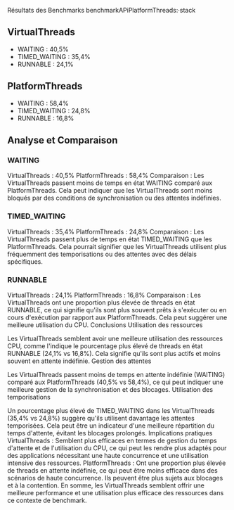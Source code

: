 Résultats des Benchmarks benchmarkAPiPlatformThreads:·stack
## VirtualThreads
* WAITING : 40,5%
* TIMED_WAITING : 35,4%
* RUNNABLE : 24,1%

## PlatformThreads
* WAITING : 58,4%
* TIMED_WAITING : 24,8%
* RUNNABLE : 16,8%
## Analyse et Comparaison
### WAITING

VirtualThreads : 40,5%
PlatformThreads : 58,4%
Comparaison : Les VirtualThreads passent moins de temps en état WAITING comparé aux PlatformThreads. Cela peut indiquer que les VirtualThreads sont moins bloqués par des conditions de synchronisation ou des attentes indéfinies.

### TIMED_WAITING
VirtualThreads : 35,4%
PlatformThreads : 24,8%
Comparaison : Les VirtualThreads passent plus de temps en état TIMED_WAITING que les PlatformThreads. Cela pourrait signifier que les VirtualThreads utilisent plus fréquemment des temporisations ou des attentes avec des délais spécifiques.

### RUNNABLE
VirtualThreads : 24,1%
PlatformThreads : 16,8%
Comparaison : Les VirtualThreads ont une proportion plus élevée de threads en état RUNNABLE, ce qui signifie qu'ils sont plus souvent prêts à s'exécuter ou en cours d'exécution par rapport aux PlatformThreads. Cela peut suggérer une meilleure utilisation du CPU.
Conclusions
Utilisation des ressources

Les VirtualThreads semblent avoir une meilleure utilisation des ressources CPU, comme l'indique le pourcentage plus élevé de threads en état RUNNABLE (24,1% vs 16,8%). Cela signifie qu'ils sont plus actifs et moins souvent en attente indéfinie.
Gestion des attentes

Les VirtualThreads passent moins de temps en attente indéfinie (WAITING) comparé aux PlatformThreads (40,5% vs 58,4%), ce qui peut indiquer une meilleure gestion de la synchronisation et des blocages.
Utilisation des temporisations

Un pourcentage plus élevé de TIMED_WAITING dans les VirtualThreads (35,4% vs 24,8%) suggère qu'ils utilisent davantage les attentes temporisées. Cela peut être un indicateur d'une meilleure répartition du temps d'attente, évitant les blocages prolongés.
Implications pratiques
VirtualThreads : Semblent plus efficaces en termes de gestion du temps d'attente et de l'utilisation du CPU, ce qui peut les rendre plus adaptés pour des applications nécessitant une haute concurrence et une utilisation intensive des ressources.
PlatformThreads : Ont une proportion plus élevée de threads en attente indéfinie, ce qui peut être moins efficace dans des scénarios de haute concurrence. Ils peuvent être plus sujets aux blocages et à la contention.
En somme, les VirtualThreads semblent offrir une meilleure performance et une utilisation plus efficace des ressources dans ce contexte de benchmark.






